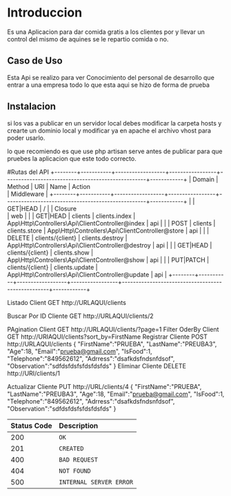 # Introduccion

Es una Aplicacion para dar comida gratis a los clientes por y llevar un control del mismo de aquines se le repartio comida o no.

## Caso de Uso
Esta Api se realizo para ver Conocimiento del personal de desarrollo que entrar a una empresa todo lo que esta aqui se hizo de forma de prueba

## Instalacion
si los vas a publicar en un servidor local
debes  modificar la carpeta hosts y crearte un dominio local y modificar ya en apache el archivo vhost para poder usarlo.

lo que recomiendo es que use php artisan serve antes de publicar para que pruebes la aplicacion que este todo correcto.


#Rutas del API
+--------+-----------+------------------+-----------------+---------------------------------------------------+------------+
| Domain | Method    | URI              | Name            | Action                                   
         | Middleware |
+--------+-----------+------------------+-----------------+---------------------------------------------------+------------+
|        | GET|HEAD  | /                |                 | Closure                                  
         | web        |
|        | GET|HEAD  | clients          | clients.index   | App\Http\Controllers\Api\ClientController@index   | api        |
|        | POST      | clients          | clients.store   | App\Http\Controllers\Api\ClientController@store   | api        |
|        | DELETE    | clients/{client} | clients.destroy | App\Http\Controllers\Api\ClientController@destroy | api        |
|        | GET|HEAD  | clients/{client} | clients.show    | App\Http\Controllers\Api\ClientController@show    | api        |
|        | PUT|PATCH | clients/{client} | clients.update  | App\Http\Controllers\Api\ClientController@update  | api        |
+--------+-----------+------------------+-----------------+---------------------------------------------------+------------+

Listado Client
GET  http://URLAQUI/clients

Buscar Por ID Cliente
GET  http://URLAQUI/clients/2

PAgination Client
GET http://URLAQUI/clients/?page=1
Filter OderBy Client
GET http://URIAQUI/clients?sort_by=FirstName
Registrar Cliente
POST http://URLAQUI/clients
{
    "FirstName":"PRUEBA",
    "LastName":"PREUBA3",
    "Age":18,
    "Email":"prueba@gmail.com",
    "IsFood":1,
    "Telephone":"849562612",
    "Adrress":"dsafkdsfndsnfdsof",
    "Observation":"sdfdsfdsfsfdsfdsfds"
}
Eliminar Cliente
DELETE http://URI/clients/1

Actualizar Cliente
PUT http://URL/clients/4
{
    "FirstName":"PRUEBA",
    "LastName":"PREUBA3",
    "Age":18,
    "Email":"prueba@gmail.com",
    "IsFood":1,
    "Telephone":"849562612",
    "Adrress":"dsafkdsfndsnfdsof",
    "Observation":"sdfdsfdsfsfdsfdsfds"
}


| Status Code | Description |
| :--- | :--- |
| 200 | `OK` |
| 201 | `CREATED` |
| 400 | `BAD REQUEST` |
| 404 | `NOT FOUND` |
| 500 | `INTERNAL SERVER ERROR` |

